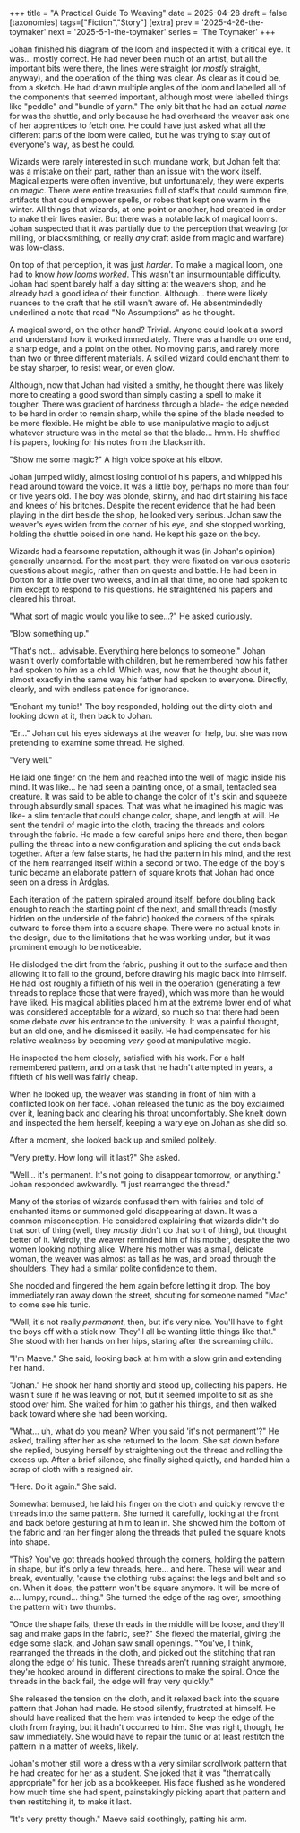 +++
title = "A Practical Guide To Weaving"
date = 2025-04-28
draft = false
[taxonomies]
tags=["Fiction","Story"]
[extra]
prev = '2025-4-26-the-toymaker'
next = '2025-5-1-the-toymaker'
series = 'The Toymaker'
+++

Johan finished his diagram of the loom and inspected it with a critical eye. It was... mostly correct. He had never been much of an artist, but all the important bits were there, the lines were straight (or *mostly* straight, anyway), and the operation of the thing was clear. As clear as it could be, from a sketch. He had drawn multiple angles of the loom and labelled all of the components that seemed important, although most were labelled things like "peddle" and "bundle of yarn." The only bit that he had an actual *name* for was the shuttle, and only because he had overheard the weaver ask one of her apprentices to fetch one. He could have just asked what all the different parts of the loom were called, but he was trying to stay out of everyone's way, as best he could.

Wizards were rarely interested in such mundane work, but Johan felt that was a mistake on their part, rather than an issue with the work itself. Magical experts were often inventive, but unfortunately, they were experts on *magic*. There were entire treasuries full of staffs that could summon fire, artifacts that could empower spells, or robes that kept one warm in the winter. All things that wizards, at one point or another, had created in order to make their lives easier. But there was a notable lack of magical looms. Johan suspected that it was partially due to the perception that weaving (or milling, or blacksmithing, or really *any* craft aside from magic and warfare) was low-class.

On top of that perception, it was just *harder*. To make a magical loom, one had to know *how looms worked*. This wasn't an insurmountable difficulty. Johan had spent barely half a day sitting at the weavers shop, and he already had a good idea of their function. Although... there were likely nuances to the craft that he still wasn't aware of. He absentmindedly underlined a note that read "No Assumptions" as he thought.

A magical sword, on the other hand? Trivial. Anyone could look at a sword and understand how it worked immediately. There was a handle on one end, a sharp edge, and a point on the other. No moving parts, and rarely more than two or three different materials. A skilled wizard could enchant them to be stay sharper, to resist wear, or even glow. 

Although, now that Johan had visited a smithy, he thought there was likely more to creating a good sword than simply casting a spell to make it tougher. There was gradient of hardness through a blade- the edge needed to be hard in order to remain sharp, while the spine of the blade needed to be more flexible. He might be able to use manipulative magic to adjust whatever structure was in the metal so that the blade... hmm. He shuffled his papers, looking for his notes from the blacksmith.

"Show me some magic?" A high voice spoke at his elbow.

Johan jumped wildly, almost losing control of his papers, and whipped his head around toward the voice. It was a little boy, perhaps no more than four or five years old. The boy was blonde, skinny, and had dirt staining his face and knees of his britches. Despite the recent evidence that he had been playing in the dirt beside the shop, he looked very serious. Johan saw the weaver's eyes widen from the corner of his eye, and she stopped working, holding the shuttle poised in one hand. He kept his gaze on the boy.

Wizards had a fearsome reputation, although it was (in Johan's opinion) generally unearned. For the most part, they were fixated on various esoteric questions about magic, rather than on quests and battle. He had been in Dotton for a little over two weeks, and in all that time, no one had spoken to him except to respond to his questions. He straightened his papers and cleared his throat.

"What sort of magic would you like to see...?" He asked curiously.

"Blow something up." 

"That's not... advisable. Everything here belongs to someone." Johan wasn't overly comfortable with children, but he remembered how his father had spoken to *him* as a child. Which was, now that he thought about it, almost exactly in the same way his father had spoken to everyone. Directly, clearly, and with endless patience for ignorance.

"Enchant my tunic!" The boy responded, holding out the dirty cloth and looking down at it, then back to Johan.

"Er..." Johan cut his eyes sideways at the weaver for help, but she was now pretending to examine some thread. He sighed.

"Very well." 

He laid one finger on the hem and reached into the well of magic inside his mind. It was like... he had seen a painting once, of a small, tentacled sea creature. It was said to be able to change the color of it's skin and squeeze through absurdly small spaces. That was what he imagined his magic was like- a slim tentacle that could change color, shape, and length at will. He sent the tendril of magic into the cloth, tracing the threads and colors through the fabric. He made a few careful snips here and there, then began pulling the thread into a new configuration and splicing the cut ends back together. After a few false starts, he had the pattern in his mind, and the rest of the hem rearranged itself within a second or two. The edge of the boy's tunic became an elaborate pattern of square knots that Johan had once seen on a dress in Ardglas.

Each iteration of the pattern spiraled around itself, before doubling back enough to reach the starting point of the next, and small threads (mostly hidden on the underside of the fabric) hooked the corners of the spirals outward to force them into a square shape. There were no actual knots in the design, due to the limitations that he was working under, but it was prominent enough to be noticeable. 

He dislodged the dirt from the fabric, pushing it out to the surface and then allowing it to fall to the ground, before drawing his magic back into himself. He had lost roughly a fiftieth of his well in the operation (generating a few threads to replace those that were frayed), which was more than he would have liked. His magical abilities placed him at the extreme lower end of what was considered acceptable for a wizard, so much so that there had been some debate over his entrance to the university. It was a painful thought, but an old one, and he dismissed it easily. He had compensated for his relative weakness by becoming *very* good at manipulative magic.

He inspected the hem closely, satisfied with his work. For a half remembered pattern, and on a task that he hadn't attempted in years, a fiftieth of his well was fairly cheap.

When he looked up, the weaver was standing in front of him with a conflicted look on her face. Johan released the tunic as the boy exclaimed over it, leaning back and clearing his throat uncomfortably. She knelt down and inspected the hem herself, keeping a wary eye on Johan as she did so. 

After a moment, she looked back up and smiled politely.

"Very pretty. How long will it last?" She asked.

"Well... it's permanent. It's not going to disappear tomorrow, or anything." Johan responded awkwardly. "I just rearranged the thread."

Many of the stories of wizards confused them with fairies and told of enchanted items or summoned gold disappearing at dawn. It was a common misconception. He considered explaining that wizards didn't do that sort of thing (well, they *mostly* didn't do that sort of thing), but thought better of it. Weirdly, the weaver reminded him of his mother, despite the two women looking nothing alike. Where his mother was a small, delicate woman, the weaver was almost as tall as he was, and broad through the shoulders. They had a similar polite confidence to them.

She nodded and fingered the hem again before letting it drop. The boy immediately ran away down the street, shouting for someone named "Mac" to come see his tunic. 

"Well, it's not really *permanent*, then, but it's very nice. You'll have to fight the boys off with a stick now. They'll all be wanting little things like that." She stood with her hands on her hips, staring after the screaming child.

"I'm Maeve." She said, looking back at him with a slow grin and extending her hand.

"Johan." He shook her hand shortly and stood up, collecting his papers. He wasn't sure if he was leaving or not, but it seemed impolite to sit as she stood over him. She waited for him to gather his things, and then walked back toward where she had been working.

"What... uh, what do you mean? When you said 'it's not permanent'?" He asked, trailing after her as she returned to the loom. She sat down before she replied, busying herself by straightening out the thread and rolling the excess up. After a brief silence, she finally sighed quietly, and handed him a scrap of cloth with a resigned air.

"Here. Do it again." She said.

Somewhat bemused, he laid his finger on the cloth and quickly rewove the threads into the same pattern. She turned it carefully, looking at the front and back before gesturing at him to lean in. She showed him the bottom of the fabric and ran her finger along the threads that pulled the square knots into shape.

"This? You've got threads hooked through the corners, holding the pattern in shape, but it's only a few threads, here... and here. These will wear and break, eventually, 'cause the clothing rubs against the legs and belt and so on. When it does, the pattern won't be square anymore. It will be more of a... lumpy, round... thing." She turned the edge of the rag over, smoothing the pattern with two thumbs.

"Once the shape fails, these threads in the middle will be loose, and they'll sag and make gaps in the fabric, see?" She flexed the material, giving the edge some slack, and Johan saw small openings. "You've, I think, rearranged the threads in the cloth, and picked out the stitching that ran along the edge of his tunic. These threads aren't running straight anymore, they're hooked around in different directions to make the spiral. Once the threads in the back fail, the edge will fray very quickly."

She released the tension on the cloth, and it relaxed back into the square pattern that Johan had made. He stood silently, frustrated at himself. He should have realized that the hem was intended to keep the edge of the cloth from fraying, but it hadn't occurred to him. She was right, though, he saw immediately. She would have to repair the tunic or at least restitch the pattern in a matter of weeks, likely.

Johan's mother still wore a dress with a very similar scrollwork pattern that he had created for her as a student. She joked that it was "thematically appropriate" for her job as a bookkeeper. His face flushed as he wondered how much time she had spent, painstakingly picking apart that pattern and then restitching it, to make it last.

"It's very pretty though." Maeve said soothingly, patting his arm.